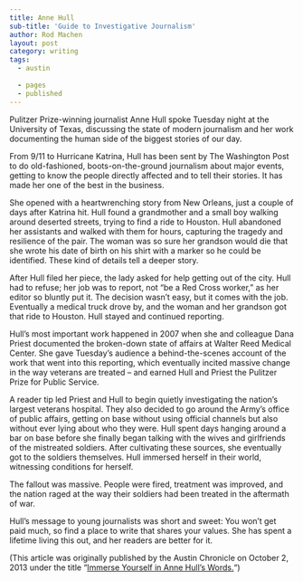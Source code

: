 ```yaml
---
title: Anne Hull
sub-title: 'Guide to Investigative Journalism'
author: Rod Machen
layout: post
category: writing
tags:
  - austin
  
  - pages
  - published
---
```



<p dir="ltr">
  Pulitzer Prize-winning journalist Anne Hull spoke Tuesday night at the University of Texas, discussing the state of modern journalism and her work documenting the human side of the biggest stories of our day.
</p>

<p dir="ltr">
  From 9/11 to Hurricane Katrina, Hull has been sent by The Washington Post to do old-fashioned, boots-on-the-ground journalism about major events, getting to know the people directly affected and to tell their stories. It has made her one of the best in the business.<!--more-->
</p>

<p dir="ltr">
  She opened with a heartwrenching story from New Orleans, just a couple of days after Katrina hit. Hull found a grandmother and a small boy walking around deserted streets, trying to find a ride to Houston. Hull abandoned her assistants and walked with them for hours, capturing the tragedy and resilience of the pair. The woman was so sure her grandson would die that she wrote his date of birth on his shirt with a marker so he could be identified. These kind of details tell a deeper story.
</p>

<p dir="ltr">
  After Hull filed her piece, the lady asked for help getting out of the city. Hull had to refuse; her job was to report, not &#8220;be a Red Cross worker,&#8221; as her editor so bluntly put it. The decision wasn&#8217;t easy, but it comes with the job. Eventually a medical truck drove by, and the woman and her grandson got that ride to Houston. Hull stayed and continued reporting.
</p>

<p dir="ltr">
  Hull&#8217;s most important work happened in 2007 when she and colleague Dana Priest documented the broken-down state of affairs at Walter Reed Medical Center. She gave Tuesday&#8217;s audience a behind-the-scenes account of the work that went into this reporting, which eventually incited massive change in the way veterans are treated – and earned Hull and Priest the Pulitzer Prize for Public Service.
</p>

<p dir="ltr">
  A reader tip led Priest and Hull to begin quietly investigating the nation’s largest veterans hospital. They also decided to go around the Army’s office of public affairs, getting on base without using official channels but also without ever lying about who they were. Hull spent days hanging around a bar on base before she finally began talking with the wives and girlfriends of the mistreated soldiers. After cultivating these sources, she eventually got to the soldiers themselves. Hull immersed herself in their world, witnessing conditions for herself.
</p>

<p dir="ltr">
  The fallout was massive. People were fired, treatment was improved, and the nation raged at the way their soldiers had been treated in the aftermath of war.
</p>

<p dir="ltr">
  Hull’s message to young journalists was short and sweet: You won’t get paid much, so find a place to write that shares your values. She has spent a lifetime living this out, and her readers are better for it.

(This article was originally published by the Austin Chronicle on October 2, 2013 under the title “<a href="http://www.austinchronicle.com/daily/books/2013-10-02/immerse-yourself-in-anne-hulls-words/" target="_blank">Immerse Yourself in Anne Hull&#8217;s Words.</a>“)
</p>